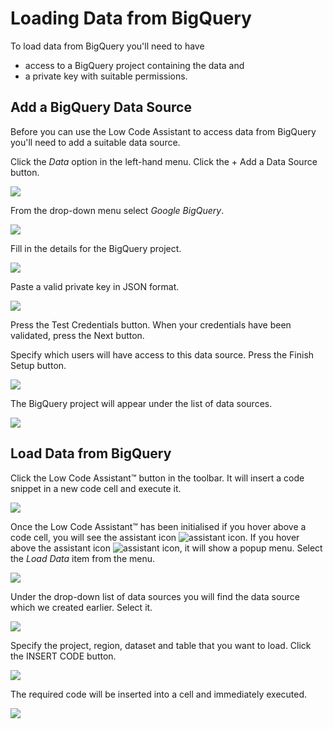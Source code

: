 # Loading Data from BigQuery

To load data from BigQuery you'll need to have

- access to a BigQuery project containing the data and
- a private key with suitable permissions.

## Add a BigQuery Data Source

Before you can use the Low Code Assistant to access data from BigQuery you'll need to add a suitable data source.

Click the _Data_ option in the left-hand menu. Click the <span class="blue-button">+ Add a Data Source</span> button.

<img class="screenshot" src="../../../screenshots/data-sources.png">

From the drop-down menu select _Google BigQuery_.

<!-- <img class="screenshot" src="../../../screenshots/s3-new-data-source.png"> -->
<img class="screenshot" src="../../../screenshots/bigquery-select-data-store.png">

Fill in the details for the BigQuery project.

<img class="screenshot" src="../../../screenshots/bigquery-project-details.png">

Paste a valid private key in JSON format.

<img class="screenshot" src="../../../screenshots/bigquery-private-key.png">

Press the <span class="green-button">Test Credentials</span> button. When your credentials have been validated, press the <span class="blue-button">Next</span> button.

Specify which users will have access to this data source. Press the <span class="green-button">Finish Setup</span> button.

<img class="screenshot" src="../../../screenshots/bigquery-permissions.png">

The BigQuery project will appear under the list of data sources.

<img class="screenshot" src="../../../screenshots/s3-added.png">

## Load Data from BigQuery

Click the <span class="blue-button">Low Code Assistant™</span> button in the toolbar. It will insert a code snippet in a new code cell and execute it.

<img class="screenshot" src="../../../screenshots/bigquery-lca.png">

Once the Low Code Assistant™ has been initialised if you hover above a code cell, you will see the assistant icon <img alt="assistant icon" class="assistant-icon" src="../../../screenshots/general/assistant-icon.png">. If you hover above the assistant icon <img alt="assistant icon" class="assistant-icon" src="../../../screenshots/general/assistant-icon.png">, it will show a popup menu. Select the _Load Data_ item from the menu.

<img class="screenshot" src="../../../screenshots/bigquery-lca-menu.png">

Under the drop-down list of data sources you will find the data source which we created earlier. Select it.

<img class="screenshot" src="../../../screenshots/bigquery-lca-data-sources.png">

Specify the project, region, dataset and table that you want to load. Click the <span class="blue-button">INSERT CODE</span> button.

<img class="screenshot" src="../../../screenshots/bigquery-lca-project-dataset-table.png">

The required code will be inserted into a cell and immediately executed.

<img class="screenshot" src="../../../screenshots/bigquery-inserted-code.png">